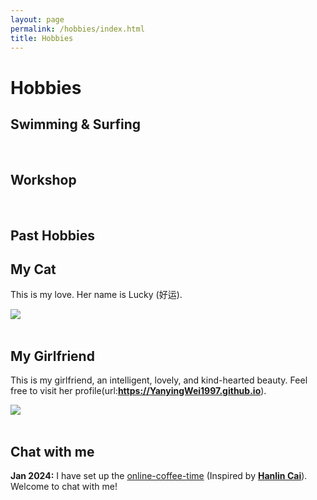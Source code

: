 ```yaml
---
layout: page
permalink: /hobbies/index.html
title: Hobbies
---
```


# Hobbies

## Swimming & Surfing

<div class="third">

</div>
<br>

## Workshop

<div class="third">

</div>
<br>

[a fantastic speech]:https://youtu.be/Dzx84KpGNoE
[best universities in my hometown]:https://www.fzu.edu.cn/


## Past Hobbies


## My Cat

This is my love. Her name is Lucky (好运).

<div>
<img src="/images/MyDog.JPG">
</div>
<br>

## My Girlfriend

This is my girlfriend, an intelligent, lovely, and kind-hearted beauty. Feel free to visit her profile(url:**https://YanyingWei1997.github.io**).

<div>
<img src="/images/MyGirlfriend_1.JPG">
</div>
<br>


## Chat with me

**Jan 2024:** I have set up the [online-coffee-time](https://calendly.com/lancecai/meet-with-lance) (Inspired by **[Hanlin Cai](https://elliottwu.com/)**). Welcome to chat with me!


